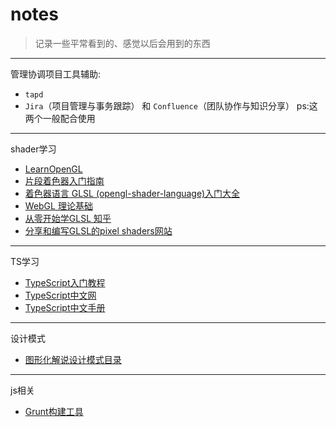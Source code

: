# notes
 >记录一些平常看到的、感觉以后会用到的东西
---
  管理协调项目工具辅助:
  - `tapd`
  - `Jira`（项目管理与事务跟踪）  和 `Confluence`（团队协作与知识分享） ps:这两个一般配合使用

---
shader学习
  - [LearnOpenGL](https://learnopengl-cn.github.io/intro/)
  - [片段着色器入门指南](https://thebookofshaders.com/?lan=ch)
  - [着色器语言 GLSL (opengl-shader-language)入门大全 ](https://github.com/wshxbqq/GLSL-Card)
  - [WebGL 理论基础](https://webglfundamentals.org/webgl/lessons/zh_cn/)
  - [从零开始学GLSL 知乎](https://zhuanlan.zhihu.com/c_1083379413340438528)
  - [分享和编写GLSL的pixel shaders网站](https://www.shadertoy.com/)

---
TS学习
  - [TypeScript入门教程](https://ts.xcatliu.com/)
  - [TypeScript中文网](https://www.tslang.cn/docs/home.html)
  - [TypeScript中文手册](https://typescript.bootcss.com/tutorials/typescript-in-5-minutes.html)

---
设计模式
  - [图形化解说设计模式目录](https://refactoringguru.cn/design-patterns/catalog)
  
---
js相关
 - [Grunt构建工具](https://www.gruntjs.net/)
